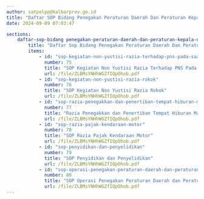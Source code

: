 ```yaml
---
author: satpolpp@kalbarprov.go.id
title: "Daftar SOP Bidang Penegakan Peraturan Daerah Dan Peraturan Kepala Daerah"
date: 2024-09-09 07:03:47

sections:
    daftar-sop-bidang penegakan-peraturan-daerah-dan-peraturan-kepala-daerah:
        title: "Daftar Sop Bidang Penegakan Peraturan Daerah Dan Peraturan Kepala Daerah"
        items:
            - id: "sop-kegiatan-non-yustisi-razia-terhadap-pns-pada-saat-jam-kerja"
              number: 75
              title: "SOP Kegiatan Non Yustisi Razia Terhadap PNS Pada Saat Jam Kerja"
              url: /file/ZLBMsYNHhWGZfIQpOhob.pdf
            - id: "sop-kegiatan-non-yustisi-razia-rokok"
              number: 76
              title: "SOP Kegiatan Non Yustisi Razia Rokok"
              url: /file/ZLBMsYNHhWGZfIQpOhob.pdf
            - id: "sop-razia-penegakkan-dan-penertiban-tempat-hiburan-malam"
              number: 77
              title: "Razia Penegakkan dan Penertiban Tempat Hiburan Malam"
              url: /file/ZLBMsYNHhWGZfIQpOhob.pdf
            - id: "sop-razia-pajak-kendaraan-motor"
              number: 78
              title: "SOP Razia Pajak Kendaraan Motor"
              url: /file/ZLBMsYNHhWGZfIQpOhob.pdf
            - id: "sop-penyidikan-dan-penyelidikan"
              number: 79
              title: "SOP Penyidikan dan Penyelidikan"
              url: /file/ZLBMsYNHhWGZfIQpOhob.pdf
            - id: "sop-operasi-penegakan-peraturan-daerah-dan-peraturan-kepala-daerah"
              number: 80
              title: "SOP Operasi Penegakan Peraturan Daerah dan Peraturan Kepala Daerah"
              url: /file/ZLBMsYNHhWGZfIQpOhob.pdf
---
```

